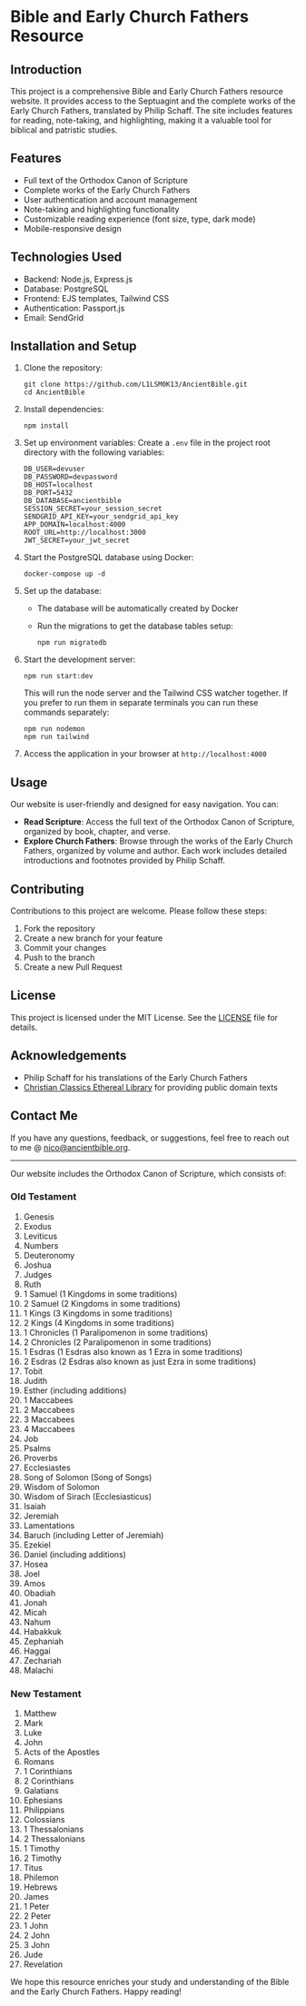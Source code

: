 # Bible and Early Church Fathers Resource

## Introduction

This project is a comprehensive Bible and Early Church Fathers resource website. It provides access to the Septuagint and the complete works of the Early Church Fathers, translated by Philip Schaff. The site includes features for reading, note-taking, and highlighting, making it a valuable tool for biblical and patristic studies.

## Features

- Full text of the Orthodox Canon of Scripture
- Complete works of the Early Church Fathers
- User authentication and account management
- Note-taking and highlighting functionality
- Customizable reading experience (font size, type, dark mode)
- Mobile-responsive design

## Technologies Used

- Backend: Node.js, Express.js
- Database: PostgreSQL
- Frontend: EJS templates, Tailwind CSS
- Authentication: Passport.js
- Email: SendGrid

## Installation and Setup

1. Clone the repository:

   ```
   git clone https://github.com/L1LSM0K13/AncientBible.git
   cd AncientBible
   ```

2. Install dependencies:

   ```
   npm install
   ```

3. Set up environment variables:
   Create a `.env` file in the project root directory with the following variables:

   ```
   DB_USER=devuser
   DB_PASSWORD=devpassword
   DB_HOST=localhost
   DB_PORT=5432
   DB_DATABASE=ancientbible
   SESSION_SECRET=your_session_secret
   SENDGRID_API_KEY=your_sendgrid_api_key
   APP_DOMAIN=localhost:4000
   ROOT_URL=http://localhost:3000
   JWT_SECRET=your_jwt_secret
   ```

4. Start the PostgreSQL database using Docker:

   ```
   docker-compose up -d
   ```

5. Set up the database:
    - The database will be automatically created by Docker
    - Run the migrations to get the database tables setup:

      ```
      npm run migratedb
      ```

6. Start the development server:

   ```
   npm run start:dev
   ```

   This will run the node server and the Tailwind CSS watcher together.  If you prefer to run them in separate terminals you can run these commands separately:

   ```
   npm run nodemon
   npm run tailwind
   ```

7. Access the application in your browser at `http://localhost:4000`

## Usage

Our website is user-friendly and designed for easy navigation. You can:

- **Read Scripture**: Access the full text of the Orthodox Canon of Scripture, organized by book, chapter, and verse.
- **Explore Church Fathers**: Browse through the works of the Early Church Fathers, organized by volume and author. Each work includes detailed introductions and footnotes provided by Philip Schaff.

## Contributing

Contributions to this project are welcome. Please follow these steps:

1. Fork the repository
2. Create a new branch for your feature
3. Commit your changes
4. Push to the branch
5. Create a new Pull Request

## License

This project is licensed under the MIT License. See the [LICENSE](LICENSE) file for details.

## Acknowledgements

- Philip Schaff for his translations of the Early Church Fathers
- [Christian Classics Ethereal Library](https://ccel.org/) for providing public domain texts

## Contact Me

If you have any questions, feedback, or suggestions, feel free to reach out to me @ <nico@ancientbible.org>.

---

Our website includes the Orthodox Canon of Scripture, which consists of:

### Old Testament

1. Genesis
2. Exodus
3. Leviticus
4. Numbers
5. Deuteronomy
6. Joshua
7. Judges
8. Ruth
9. 1 Samuel (1 Kingdoms in some traditions)
10. 2 Samuel (2 Kingdoms in some traditions)
11. 1 Kings (3 Kingdoms in some traditions)
12. 2 Kings (4 Kingdoms in some traditions)
13. 1 Chronicles (1 Paralipomenon in some traditions)
14. 2 Chronicles (2 Paralipomenon in some traditions)
15. 1 Esdras (1 Esdras also known as 1 Ezra in some traditions)
16. 2 Esdras (2 Esdras also known as just Ezra in some traditions)
17. Tobit
18. Judith
19. Esther (including additions)
20. 1 Maccabees
21. 2 Maccabees
22. 3 Maccabees
23. 4 Maccabees
24. Job
25. Psalms
26. Proverbs
27. Ecclesiastes
28. Song of Solomon (Song of Songs)
29. Wisdom of Solomon
30. Wisdom of Sirach (Ecclesiasticus)
31. Isaiah
32. Jeremiah
33. Lamentations
34. Baruch (including Letter of Jeremiah)
35. Ezekiel
36. Daniel (including additions)
37. Hosea
38. Joel
39. Amos
40. Obadiah
41. Jonah
42. Micah
43. Nahum
44. Habakkuk
45. Zephaniah
46. Haggai
47. Zechariah
48. Malachi

### New Testament

1. Matthew
2. Mark
3. Luke
4. John
5. Acts of the Apostles
6. Romans
7. 1 Corinthians
8. 2 Corinthians
9. Galatians
10. Ephesians
11. Philippians
12. Colossians
13. 1 Thessalonians
14. 2 Thessalonians
15. 1 Timothy
16. 2 Timothy
17. Titus
18. Philemon
19. Hebrews
20. James
21. 1 Peter
22. 2 Peter
23. 1 John
24. 2 John
25. 3 John
26. Jude
27. Revelation

We hope this resource enriches your study and understanding of the Bible and the Early Church Fathers. Happy reading!
